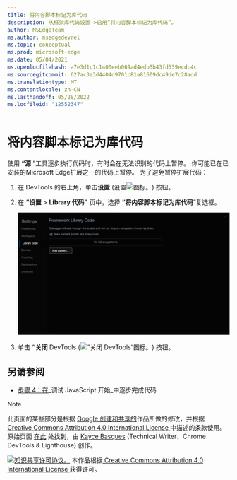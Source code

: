 ```yaml
---
title: 将内容脚本标记为库代码
description: 从框架库代码设置 >启用“将内容脚本标记为库代码”。
author: MSEdgeTeam
ms.author: msedgedevrel
ms.topic: conceptual
ms.prod: microsoft-edge
ms.date: 05/04/2021
ms.openlocfilehash: a7e3d1c1c1400eeb069ad4edb5b43fd339ecdc4c
ms.sourcegitcommit: 627ac3e3d4404d9701c81a81609dc49de7c28add
ms.translationtype: MT
ms.contentlocale: zh-CN
ms.lasthandoff: 05/28/2022
ms.locfileid: "12552347"
---
```

<!-- Copyright Kayce Basques

   Licensed under the Apache License, Version 2.0 (the "License");
   you may not use this file except in compliance with the License.
   You may obtain a copy of the License at

       https://www.apache.org/licenses/LICENSE-2.0

   Unless required by applicable law or agreed to in writing, software
   distributed under the License is distributed on an "AS IS" BASIS,
   WITHOUT WARRANTIES OR CONDITIONS OF ANY KIND, either express or implied.
   See the License for the specific language governing permissions and
   limitations under the License.  -->
# <a name="mark-content-scripts-as-library-code"></a>将内容脚本标记为库代码

使用 **“源** ”工具逐步执行代码时，有时会在无法识别的代码上暂停。  你可能已在已安装的Microsoft Edge扩展之一的代码上暂停。  为了避免暂停扩展代码：

1. 在 DevTools 的右上角，单击**设置** (设置![图标。](../../media/settings-gear-icon-light-theme.png)) 按钮。

1. 在 **“设置** > **Library 代码”** 页中，选择 **“将内容脚本标记为库代码**”复选框。

   ![启用“将内容脚本标记为库代码”复选框。](../../media/javascript-settings-library-code-mark-content-scripts-library-code.msft.png)

1. 单击 **“关闭** DevTools (![”关闭 DevTools“图标。](../../media/close-devtools-icon-light-theme.png)) 按钮。


<!-- ====================================================================== -->
## <a name="see-also"></a>另请参阅

* [步骤 4：在](../index.md#step-4-step-through-the-code)_调试 JavaScript 开始_中逐步完成代码


<!-- ====================================================================== -->
> [!NOTE]
> 此页面的某些部分是根据 [Google 创建和共享的](https://developers.google.com/terms/site-policies)作品所做的修改，并根据[ Creative Commons Attribution 4.0 International License ](https://creativecommons.org/licenses/by/4.0)中描述的条款使用。
> 原始页面 [在此](https://developer.chrome.com/docs/devtools/javascript/ignore-chrome-extension-scripts/) 处找到，由 [Kayce Basques](https://developers.google.com/web/resources/contributors#kayce-basques) (Technical Writer、Chrome DevTools & Lighthouse) 创作。

[![知识共享许可协议。](https://i.creativecommons.org/l/by/4.0/88x31.png)](https://creativecommons.org/licenses/by/4.0)
本作品根据[ Creative Commons Attribution 4.0 International License ](https://creativecommons.org/licenses/by/4.0)获得许可。
